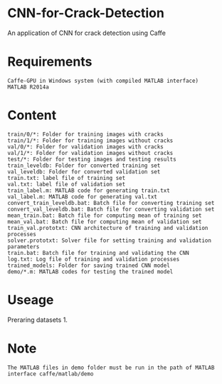 # CNN-for-Crack-Detection
An application of CNN for crack detection using Caffe

# Requirements

    Caffe-GPU in Windows system (with compiled MATLAB interface)
    MATLAB R2014a

# Content

    train/0/*: Folder for training images with cracks
    train/1/*: Folder for training images without cracks
    val/0/*: Folder for validation images with cracks
    val/1/*: Folder for validation images without cracks
    test/*: Folder for testing images and testing results
    train_leveldb: Folder for converted training set
    val_leveldb: Folder for converted validation set
    train.txt: label file of training set
    val.txt: label file of validation set
    train_label.m: MATLAB code for generating train.txt
    val_label.m: MATLAB code for generating val.txt
    convert_train_leveldb.bat: Batch file for converting training set
    convert_val_leveldb.bat: Batch file for converting validation set
    mean_train.bat: Batch file for computing mean of training set
    mean_val.bat: Batch file for computing mean of validation set
    train_val.prototxt: CNN architecture of training and validation processes
    solver.prototxt: Solver file for setting training and validation parameters
    train.bat: Batch file for training and validating the CNN
    log.txt: Log file of training and validation processes
    trained_models: Folder for saving trained CNN model
    demo/*.m: MATLAB codes for testing the trained model
    
# Useage
   Preraring datasets
    1.
 
 
 

# Note
    The MATLAB files in demo folder must be run in the path of MATLAB interface caffe/matlab/demo



